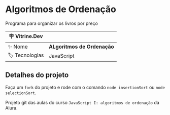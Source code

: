 # Algoritmos de Ordenação

Programa para organizar os livros por preço

| :placard: Vitrine.Dev |     |
| -------------  | --- |
| :sparkles: Nome        | **ALgoritmos de Ordenação**
| :label: Tecnologias | JavaScript

## Detalhes do projeto

Faça um `fork` do projeto e rode com o comando `node insertionSort` ou `node selectionSort`.


Projeto git das aulas do curso `JavaScript I: algoritmos de ordenação` da Alura.
